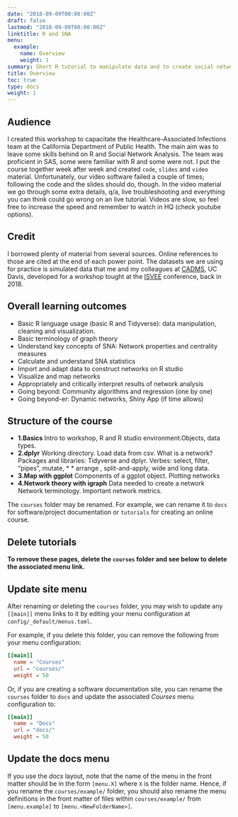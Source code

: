 ```yaml
---
date: "2018-09-09T00:00:00Z"
draft: false
lastmod: "2018-09-09T00:00:00Z"
linktitle: R and SNA
menu:
  example:
    name: Overview
    weight: 1
summary: Short R tutorial to manipulate data and to create social network analysis. Presential course, adapted to become an online tutorial.
title: Overview
toc: true
type: docs
weight: 1
---
```


## Audience

I created this workshop to capacitate the Healthcare-Associated Infections team at the California Department of Public Health. The main aim was to leave some skills behind on R and Social Network Analysis. The team was proficient in SAS, some were familiar with R and some were not. I put the course together week after week and created `code`, `slides` and `video` material. Unfortunately, our video software failed a couple of times; following the code and the slides should do, though. 
In the video material we go through some extra details, q/a, live troubleshooting and everything you can think could go wrong on an live tutorial. Videos are slow, so feel free to increase the speed and remember to watch in HQ (check youtube options).

## Credit

I borrowed plenty of material from several sources. Online references to those are cited at the end of each power point. The datasets we are using for practice is simulated data that me and my colleagues at [CADMS](https://cadms.vetmed.ucdavis.edu/), UC Davis, developed for a workshop tought at the [ISVEE](http://isvee.net/) conference, back in 2018.

## Overall learning outcomes

* Basic R language usage (basic R and Tidyverse): data manipulation, cleaning and visualization.
*	Basic terminology of graph theory 
*	Understand key concepts of SNA: Network properties and centrality measures
*	Calculate and understand SNA statistics
*	Import and adapt data to construct networks on R studio
*	Visualize and map networks
*	Appropriately and critically interpret results of network analysis 
*	Going beyond: Community algorithms and regression (one by one)
*	Going beyond-er: Dynamic networks, Shiny App (if time allows)


## Structure of the course

* **1.Basics**
 Intro to workshop, R and R studio environment.Objects, data types.
* **2.dplyr** 
 Working directory. Load data from csv. What is a network?
 Packages and libraries: Tidyverse and dplyr. Verbes: select, filter, “pipes”, mutate, * * arrange , split-and-apply, wide and long data.
* **3.Map with ggplot**
 Components of a ggplot object. 
 Plotting networks
* **4.Network theory with igraph**
 Data needed to create a network
 Network terminology. Important network metrics.

The `courses` folder may be renamed. For example, we can rename it to `docs` for software/project documentation or `tutorials` for creating an online course.

## Delete tutorials

**To remove these pages, delete the `courses` folder and see below to delete the associated menu link.**

## Update site menu

After renaming or deleting the `courses` folder, you may wish to update any `[[main]]` menu links to it by editing your menu configuration at `config/_default/menus.toml`.

For example, if you delete this folder, you can remove the following from your menu configuration:

```toml
[[main]]
  name = "Courses"
  url = "courses/"
  weight = 50
```

Or, if you are creating a software documentation site, you can rename the `courses` folder to `docs` and update the associated *Courses* menu configuration to:

```toml
[[main]]
  name = "Docs"
  url = "docs/"
  weight = 50
```

## Update the docs menu

If you use the *docs* layout, note that the name of the menu in the front matter should be in the form `[menu.X]` where `X` is the folder name. Hence, if you rename the `courses/example/` folder, you should also rename the menu definitions in the front matter of files within `courses/example/` from `[menu.example]` to `[menu.<NewFolderName>]`.
